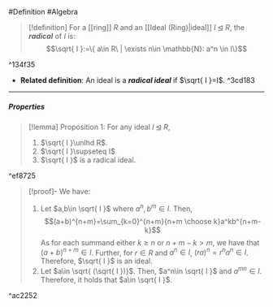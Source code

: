 #Definition #Algebra 

> [!definition]
> For a [[ring]] $R$ and an [[Ideal (Ring)|ideal]] $I\unlhd R$, the ***radical*** of $I$ is: $$\sqrt{ I }:=\{ a\in R\ | \exists n\in \mathbb{N}: a^n \in I\}$$

^134f35

- **Related definition**: An ideal is a ***radical ideal*** if $\sqrt{ I }=I$. ^3cd183
---
##### Properties
> [!lemma] Proposition 1:
> For any ideal $I\unlhd R$,
> 1. $\sqrt{ I }\unlhd R$. 
> 2. $\sqrt{ I }\supseteq I$
> 3. $\sqrt{ I }$ is a radical ideal.

^ef8725

> [!proof]-
> We have:
> 1. Let $a,b\in \sqrt{ I }$ where $a^n,b^m\in I$. Then, $$(a+b)^{n+m}=\sum_{k=0}^{n+m}{n+m \choose k}a^kb^{n+m-k}$$As for each summand either $k\geq n$ or $n+m-k>m$, we have that $(a+b)^{n+m}\in I$. Further, for $r\in R$ and $a^n\in I$, $(ra)^n=r^na^n\in I$. Therefore, $\sqrt{ I }$ is an ideal.
> 2. Let $a\in \sqrt{  (\sqrt{ I })}$. Then, $a^n\in \sqrt{ I }$ and $a^{mn}\in I$. Therefore, it holds that $a\in \sqrt{ I }$.

^ac2252
